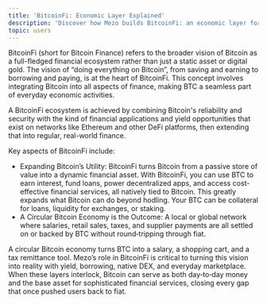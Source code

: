 ```yaml
---
title: 'BitcoinFi: Economic Layer Explained'
description: 'Discover how Mezo builds BitcoinFi: an economic layer for the Bitcoin network.'
topic: users
---
```


BitcoinFi (short for Bitcoin Finance) refers to the broader vision of Bitcoin as a full-fledged financial ecosystem rather than just a static asset or digital gold. The vision of “doing everything on Bitcoin”, from saving and earning to borrowing and paying, is at the heart of BitcoinFi. This concept involves integrating Bitcoin into all aspects of finance, making BTC a seamless part of everyday economic activities. 

A BitcoinFi ecosystem is achieved by combining Bitcoin's reliability and security with the kind of financial applications and yield opportunities that exist on networks like Ethereum and other DeFi platforms, then extending that into regular, real-world finance.

Key aspects of BitcoinFi include:

- Expanding Bitcoin’s Utility: BitcoinFi turns Bitcoin from a passive store of value into a dynamic financial asset. With BitcoinFi, you can use BTC to earn interest, fund loans, power decentralized apps, and access cost-effective financial services, all natively tied to Bitcoin​. This greatly expands what Bitcoin can do beyond hodling. Your BTC can be collateral for loans, liquidity for exchanges, or staking.
- A Circular Bitcoin Economy is the Outcome: A local or global network where salaries, retail sales, taxes, and supplier payments are all settled on or backed by BTC without round‑tripping through fiat.

 A circular Bitcoin economy turns BTC into a salary, a shopping cart, and a tax remittance tool. Mezo’s role in BitcoinFi is critical to turning this vision into reality with yield, borrowing, native DEX, and everyday marketplace. When these layers interlock, Bitcoin can serve as both day‑to‑day money and the base asset for sophisticated financial services, closing every gap that once pushed users back to fiat.
